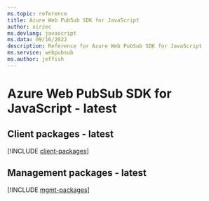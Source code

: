 ```yaml
---
ms.topic: reference
title: Azure Web PubSub SDK for JavaScript
author: xirzec
ms.devlang: javascript
ms.data: 09/16/2022
description: Reference for Azure Web PubSub SDK for JavaScript
ms.service: webpubsub
ms.author: jeffish
---
```

# Azure Web PubSub SDK for JavaScript - latest

## Client packages - latest
[!INCLUDE [client-packages](web-pubsub-client-index.md)]
## Management packages - latest
[!INCLUDE [mgmt-packages](web-pubsub-mgmt-index.md)]